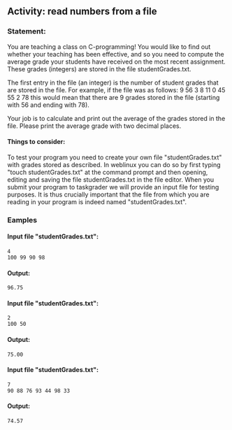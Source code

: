## Activity: read numbers from a file

### Statement:

You are teaching a class on C-programming! You would like to find out whether your teaching has been effective, and so you need to compute the average grade your students have received on the most recent assignment. These grades (integers) are stored in the file studentGrades.txt.

The first entry in the file (an integer) is the number of student grades that are stored in the file. For example, if the file was as follows:
    9
    56 3 8 11 0 45 55 2 78
this would mean that there are 9 grades stored in the file (starting with 56 and ending with 78).

Your job is to calculate and print out the average of the grades stored in the file. Please print the average grade with two decimal places.

#### Things to consider:
To test your program you need to create your own file "studentGrades.txt" with grades stored as described. In weblinux you can do so by first typing "touch studentGrades.txt" at the command prompt and then opening, editing and saving the file studentGrades.txt in the file editor. When you submit your program to taskgrader we will provide an input file for testing purposes. It is thus crucially important that the file from which you are reading in your program is indeed named "studentGrades.txt".  

### Eamples

#### Input file "studentGrades.txt":
    4
    100 99 90 98
#### Output:
    96.75
#### Input file "studentGrades.txt":
    2
    100 50
#### Output:
    75.00
#### Input file "studentGrades.txt":
    7
    90 88 76 93 44 98 33
#### Output:
    74.57
